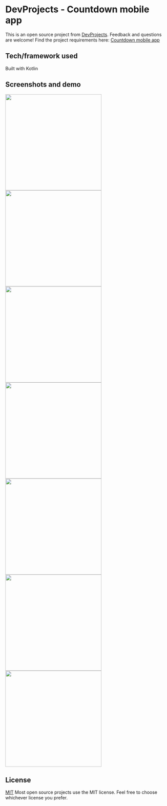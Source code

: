 # DevProjects - Countdown mobile app

This is an open source project from [DevProjects](http://www.codementor.io/projects). Feedback and questions are welcome!
Find the project requirements here: [Countdown mobile app](https://www.codementor.io/projects/mobile/countdown-mobile-app-bjzn08zcon)

## Tech/framework used
Built with Kotlin

## Screenshots and demo
<p float="left">
  <img src="https://github.com/user-attachments/assets/d2db7058-9ad2-4fac-937a-5dc4f9128418" width="300" />
  <img src="https://github.com/user-attachments/assets/df3c6480-849c-4f7d-bda4-24d9a2c9ffb7" width="300" />
  <img src="https://github.com/user-attachments/assets/207e703a-8a0c-4517-b358-c60aea2d742c" width="300" />
  <img src="https://github.com/user-attachments/assets/4c55636f-9b2c-49d8-a234-4a89623a206d" width="300" />
  <img src="https://github.com/user-attachments/assets/139ec982-ad4b-4e36-86c2-d4161039e3ed" width="300" />
  <img src="https://github.com/user-attachments/assets/279ebdc2-3ed6-4efc-90d3-a445b8c8a24f" width="300" />
  <img src="https://github.com/user-attachments/assets/bc784818-a1e5-4245-9eb0-3fb60b8ab73d" width="300" />
</p>


## License
[MIT](https://choosealicense.com/licenses/mit/)
Most open source projects use the MIT license. Feel free to choose whichever license you prefer.
